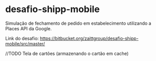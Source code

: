 # desafio-shipp-mobile
Simulação de fechamento de pedido em estabelecimento utilizando a Places API da Google.

Link do desafio: https://bitbucket.org/zaittgroup/desafio-shipp-mobile/src/master/

//TODO
Tela de cartões (armazenando o cartão em cache)
